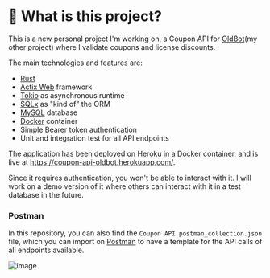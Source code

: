 # 🦀 What is this project?
This is a new personal project I'm working on, a Coupon API for [OldBot](http://oldbot.com.br/)(my other project) where I validate coupons and license discounts.

The main technologies and features are:
- [Rust](https://www.rust-lang.org/)
- [Actix Web](https://actix.rs/) framework
- [Tokio](https://tokio.rs/) as asynchronous runtime
- [SQLx](https://github.com/launchbadge/sqlx) as "kind of" the ORM
- [MySQL](https://www.mysql.com/) database
- [Docker](https://www.docker.com/) container
- Simple Bearer token authentication
- Unit and integration test for all API endpoints

The application has been deployed on [Heroku](https://www.heroku.com/) in a Docker container, and is live at https://coupon-api-oldbot.herokuapp.com/.

Since it requires authentication, you won't be able to interact with it. I will work on a demo version of it where others can interact with it in a test database in the future.


### Postman
In this repository, you can also find the `Coupon API.postman_collection.json` file, which you can import on [Postman](https://www.postman.com/) to have a template for the API calls of all endpoints available.

![image](https://user-images.githubusercontent.com/20379136/209049283-4579cdae-10bb-4780-bec3-606c7f22b2dd.png)

